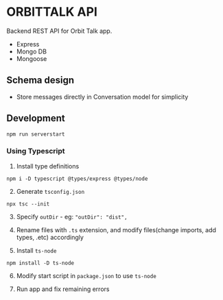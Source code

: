 # ORBITTALK API
Backend REST API for Orbit Talk app.

* Express
* Mongo DB 
* Mongoose

## Schema design

* Store messages directly in Conversation model for simplicity

## Development

`npm run serverstart`

### Using Typescript

1. Install type definitions

`npm i -D typescript @types/express @types/node`

2. Generate `tsconfig.json`

`npx tsc --init`

3. Specify `outDir` - eg: `"outDir": "dist",`

4. Rename files with `.ts` extension, and modify files(change imports, add types, .etc) accordingly

5. Install `ts-node`

`npm install -D ts-node`

6. Modify start script in `package.json` to use `ts-node`

7. Run app and fix remaining errors




